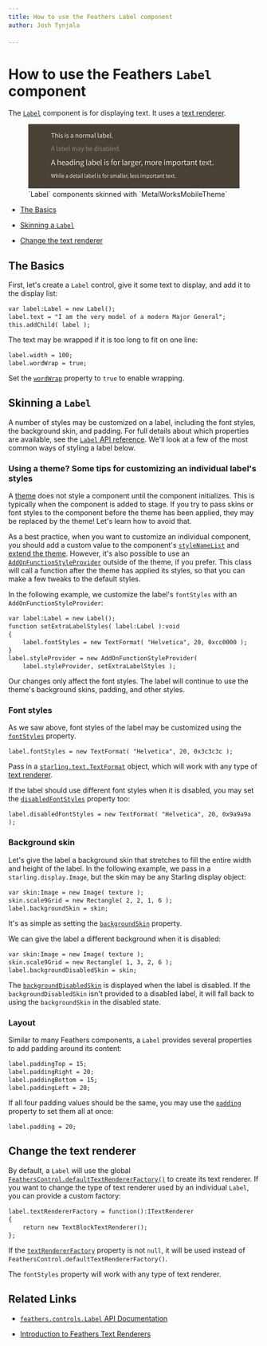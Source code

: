 ```yaml
---
title: How to use the Feathers Label component  
author: Josh Tynjala

---
```

# How to use the Feathers `Label` component

The [`Label`](../api-reference/feathers/controls/Label.html) component is for displaying text. It uses a [text renderer](text-renderers.html).

<figure>
<img src="images/label.png" srcset="images/label@2x.png 2x" alt="Screenshot of a Feathers Label component" />
<figcaption>`Label` components skinned with `MetalWorksMobileTheme`</figcaption>
</figure>

-   [The Basics](#the-basics)

-   [Skinning a `Label`](#skinning-a-label)

-   [Change the text renderer](#change-the-text-renderer)

## The Basics

First, let's create a `Label` control, give it some text to display, and add it to the display list:

``` code
var label:Label = new Label();
label.text = "I am the very model of a modern Major General";
this.addChild( label );
```

The text may be wrapped if it is too long to fit on one line:

``` code
label.width = 100;
label.wordWrap = true;
```

Set the [`wordWrap`](../api-reference/feathers/controls/Label.as#wordWrap) property to `true` to enable wrapping.

## Skinning a `Label`

A number of styles may be customized on a label, including the font styles, the background skin, and padding. For full details about which properties are available, see the [`Label` API reference](../api-reference/feathers/controls/Label.html). We'll look at a few of the most common ways of styling a label below.

### Using a theme? Some tips for customizing an individual label's styles

A [theme](themes.html) does not style a component until the component initializes. This is typically when the component is added to stage. If you try to pass skins or font styles to the component before the theme has been applied, they may be replaced by the theme! Let's learn how to avoid that.

As a best practice, when you want to customize an individual component, you should add a custom value to the component's [`styleNameList`](../api-reference/feathers/core/FeathersControl.html#styleNameList) and [extend the theme](extending-themes.html). However, it's also possible to use an [`AddOnFunctionStyleProvider`](../api-reference/feathers/skins/AddOnFunctionStyleProvider.html) outside of the theme, if you prefer. This class will call a function after the theme has applied its styles, so that you can make a few tweaks to the default styles.

In the following example, we customize the label's `fontStyles` with an `AddOnFunctionStyleProvider`:

``` code
var label:Label = new Label();
function setExtraLabelStyles( label:Label ):void
{
	label.fontStyles = new TextFormat( "Helvetica", 20, 0xcc0000 );
}
label.styleProvider = new AddOnFunctionStyleProvider(
	label.styleProvider, setExtraLabelStyles );
```

Our changes only affect the font styles. The label will continue to use the theme's background skins, padding, and other styles.

### Font styles

As we saw above, font styles of the label may be customized using the [`fontStyles`](../api-reference/feathers/controls/Label.html#fontStyles) property.

``` code
label.fontStyles = new TextFormat( "Helvetica", 20, 0x3c3c3c );
```

Pass in a [`starling.text.TextFormat`](http://doc.starling-framework.org/current/starling/text/TextFormat.html) object, which will work with any type of [text renderer](text-renderers.html).

If the label should use different font styles when it is disabled, you may set the [`disabledFontStyles`](../api-reference/feathers/controls/Label.html#disabledFontStyles) property too:

``` code
label.disabledFontStyles = new TextFormat( "Helvetica", 20, 0x9a9a9a );
```

### Background skin

Let's give the label a background skin that stretches to fill the entire width and height of the label. In the following example, we pass in a `starling.display.Image`, but the skin may be any Starling display object:

``` code
var skin:Image = new Image( texture );
skin.scale9Grid = new Rectangle( 2, 2, 1, 6 );
label.backgroundSkin = skin;
```

It's as simple as setting the [`backgroundSkin`](../api-reference/feathers/controls/Label.html#backgroundSkin) property.

We can give the label a different background when it is disabled:

``` code
var skin:Image = new Image( texture );
skin.scale9Grid = new Rectangle( 1, 3, 2, 6 );
label.backgroundDisabledSkin = skin;
```

The [`backgroundDisabledSkin`](../api-reference/feathers/controls/Label.html#backgroundDisabledSkin) is displayed when the label is disabled. If the `backgroundDisabledSkin` isn't provided to a disabled label, it will fall back to using the `backgroundSkin` in the disabled state.

### Layout

Similar to many Feathers components, a `Label` provides several properties to add padding around its content:

``` code
label.paddingTop = 15;
label.paddingRight = 20;
label.paddingBottom = 15;
label.paddingLeft = 20;
```

If all four padding values should be the same, you may use the [`padding`](../api-reference/feathers/controls/Label.html#padding) property to set them all at once:

``` code
label.padding = 20;
```

## Change the text renderer

By default, a `Label` will use the global [`FeathersControl.defaultTextRendererFactory()`](../api-reference/feathers/core/FeathersControl.html#defaultTextRendererFactory) to create its text renderer. If you want to change the type of text renderer used by an individual `Label`, you can provide a custom factory:

``` code
label.textRendererFactory = function():ITextRenderer
{
	return new TextBlockTextRenderer();
};
```

If the [`textRendererFactory`](../api-reference/feathers/control/Label.html#textRendererFactory) property is not `null`, it will be used instead of `FeathersControl.defaultTextRendererFactory()`.

The `fontStyles` property will work with any type of text renderer.

## Related Links

-   [`feathers.controls.Label` API Documentation](../api-reference/feathers/controls/Label.html)

-   [Introduction to Feathers Text Renderers](text-renderers.html)